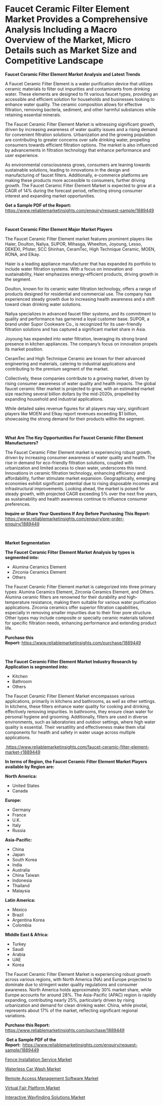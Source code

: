 <p><h1>Faucet Ceramic Filter Element Market Provides a Comprehensive Analysis Including a Macro Overview of the Market, Micro Details such as Market Size and Competitive Landscape</h1></p><p><strong>Faucet Ceramic Filter Element Market Analysis and Latest Trends</strong></p>
<p><p>A Faucet Ceramic Filter Element is a water purification device that utilizes ceramic materials to filter out impurities and contaminants from drinking water. These elements are designed to fit various faucet types, providing an accessible and efficient solution for households and businesses looking to enhance water quality. The ceramic composition allows for effective filtration, removing bacteria, sediment, and other harmful substances while retaining essential minerals.</p><p>The Faucet Ceramic Filter Element Market is witnessing significant growth, driven by increasing awareness of water quality issues and a rising demand for convenient filtration solutions. Urbanization and the growing population are contributing to greater concerns over safe drinking water, propelling consumers towards efficient filtration options. The market is also influenced by advancements in filtration technology that enhance performance and user experience.</p><p>As environmental consciousness grows, consumers are leaning towards sustainable solutions, leading to innovations in the design and manufacturing of faucet filters. Additionally, e-commerce platforms are making these products more accessible to consumers, further driving growth. The Faucet Ceramic Filter Element Market is expected to grow at a CAGR of 14% during the forecast period, reflecting strong consumer interest and expanding market opportunities.</p></p>
<p><strong>Get a Sample PDF of the Report:&nbsp;</strong> <a href="https://www.reliablemarketinsights.com/enquiry/request-sample/1889449?utm_campaign=1620&utm_medium=2&utm_source=Github&utm_content=ia&utm_term=24102024&utm_id=faucet-ceramic-filter-element">https://www.reliablemarketinsights.com/enquiry/request-sample/1889449</a></p>
<p>&nbsp;</p>
<p><strong>Faucet Ceramic Filter Element Major Market Players</strong></p>
<p><p>The Faucet Ceramic Filter Element market features prominent players like Haier, Doulton, Naliya, SUPOR, Mihasga, Wheelton, Joyoung, Lesso, DEKEXI, Pfister, SCC Shinhan, CeramTec, High Technique Ceramic, MOEN, RONA, and Elkay. </p><p>Haier is a leading appliance manufacturer that has expanded its portfolio to include water filtration systems. With a focus on innovation and sustainability, Haier emphasizes energy-efficient products, driving growth in the segment.</p><p>Doulton, known for its ceramic water filtration technology, offers a range of products designed for residential and commercial use. The company has experienced steady growth due to increasing health awareness and a shift toward clean drinking water solutions.</p><p>Naliya specializes in advanced faucet filter systems, and its commitment to quality and performance has garnered a loyal customer base. SUPOR, a brand under Supor Cookware Co., is recognized for its user-friendly filtration solutions and has captured a significant market share in Asia.</p><p>Joyoung has expanded into water filtration, leveraging its strong brand presence in kitchen appliances. The company’s focus on innovation propels its market position. </p><p>CeramTec and High Technique Ceramic are known for their advanced engineering and materials, catering to industrial applications and contributing to the premium segment of the market.</p><p>Collectively, these companies contribute to a growing market, driven by rising consumer awareness of water quality and health impacts. The global faucet ceramic filter market is projected to grow, with an estimated market size reaching several billion dollars by the mid-2020s, propelled by expanding household and industrial applications.</p><p>While detailed sales revenue figures for all players may vary, significant players like MOEN and Elkay report revenues exceeding $1 billion, showcasing the strong demand for their products within the segment.</p></p>
<p>&nbsp;</p>
<p><strong>What Are The Key Opportunities For Faucet Ceramic Filter Element Manufacturers?</strong></p>
<p><p>The Faucet Ceramic Filter Element market is experiencing robust growth, driven by increasing consumer awareness of water quality and health. The rise in demand for eco-friendly filtration solutions, coupled with urbanization and limited access to clean water, underscores this trend. Innovations in ceramic filtration technology, enhancing efficiency and affordability, further stimulate market expansion. Geographically, emerging economies exhibit significant potential due to rising disposable incomes and infrastructural improvements. Looking ahead, the market is poised for steady growth, with projected CAGR exceeding 5% over the next five years, as sustainability and health awareness continue to influence consumer preferences.</p></p>
<p><strong>Inquire or Share Your Questions If Any Before Purchasing This Report:</strong> <a href="https://www.reliablemarketinsights.com/enquiry/pre-order-enquiry/1889449?utm_campaign=1620&utm_medium=2&utm_source=Github&utm_content=ia&utm_term=24102024&utm_id=faucet-ceramic-filter-element">https://www.reliablemarketinsights.com/enquiry/pre-order-enquiry/1889449</a></p>
<p>&nbsp;</p>
<p><strong>Market Segmentation</strong></p>
<p><strong>The Faucet Ceramic Filter Element Market Analysis by types is segmented into:</strong></p>
<p><ul><li>Alumina Ceramics Element</li><li>Zirconia Ceramics Element</li><li>Others</li></ul></p>
<p><p>The Faucet Ceramic Filter Element market is categorized into three primary types: Alumina Ceramics Element, Zirconia Ceramics Element, and Others. Alumina ceramic filters are renowned for their durability and high-temperature resistance, making them suitable for various water purification applications. Zirconia ceramics offer superior filtration capabilities, especially in removing smaller impurities due to their finer pore structure. Other types may include composite or specialty ceramic materials tailored for specific filtration needs, enhancing performance and extending product life.</p></p>
<p><strong>Purchase this Report:&nbsp;</strong><a href="https://www.reliablemarketinsights.com/purchase/1889449?utm_campaign=1620&utm_medium=2&utm_source=Github&utm_content=ia&utm_term=24102024&utm_id=faucet-ceramic-filter-element">https://www.reliablemarketinsights.com/purchase/1889449</a></p>
<p>&nbsp;</p>
<p><strong>The Faucet Ceramic Filter Element Market Industry Research by Application is segmented into:</strong></p>
<p><ul><li>Kitchen</li><li>Bathroom</li><li>Others</li></ul></p>
<p><p>The Faucet Ceramic Filter Element Market encompasses various applications, primarily in kitchens and bathrooms, as well as other settings. In kitchens, these filters enhance water quality for cooking and drinking, effectively removing impurities. In bathrooms, they ensure clean water for personal hygiene and grooming. Additionally, filters are used in diverse environments, such as laboratories and outdoor settings, where high water quality is essential. Their versatility and effectiveness make them vital components for health and safety in water usage across multiple applications.</p></p>
<p><a href="https://www.reliablemarketinsights.com/faucet-ceramic-filter-element-market-r1889449?utm_campaign=1620&utm_medium=2&utm_source=Github&utm_content=ia&utm_term=24102024&utm_id=faucet-ceramic-filter-element">&nbsp;https://www.reliablemarketinsights.com/faucet-ceramic-filter-element-market-r1889449</a></p>
<p><strong>In terms of Region, the Faucet Ceramic Filter Element Market Players available by Region are:</strong></p>
<p>
    <p> <strong> North America: </strong>
        <ul>
            <li>United States</li>
            <li>Canada</li>
        </ul>
        </p> 
    <p> <strong> Europe: </strong>
        <ul>
            <li>Germany</li>
            <li>France</li>
            <li>U.K.</li>
            <li>Italy</li>
            <li>Russia</li>
        </ul>
        </p> 
    <p> <strong> Asia-Pacific: </strong>
        <ul>
            <li>China</li>
            <li>Japan</li>
            <li>South Korea</li>
            <li>India</li>
            <li>Australia</li>
            <li>China Taiwan</li>
            <li>Indonesia</li>
            <li>Thailand</li>
            <li>Malaysia</li>
        </ul>
        </p> 
    <p> <strong> Latin America: </strong>
        <ul>
            <li>Mexico</li>
            <li>Brazil</li>
            <li>Argentina Korea</li>
            <li>Colombia</li>
        </ul>
        </p> 
    <p> <strong> Middle East & Africa: </strong>
        <ul>
            <li>Turkey</li>
            <li>Saudi</li>
            <li>Arabia</li>
            <li>UAE</li>
            <li>Korea</li>
        </ul>
    </p>
    </p>
<p><p>The Faucet Ceramic Filter Element Market is experiencing robust growth across various regions, with North America (NA) and Europe projected to dominate due to stringent water quality regulations and consumer awareness. North America holds approximately 30% market share, while Europe accounts for around 28%. The Asia-Pacific (APAC) region is rapidly expanding, contributing nearly 25%, particularly driven by rising urbanization and demand for clean drinking water. China, while pivotal, represents about 17% of the market, reflecting significant regional variations.</p></p>
<p><strong>Purchase this Report: </strong><a href="https://www.reliablemarketinsights.com/purchase/1889449?utm_campaign=1620&utm_medium=2&utm_source=Github&utm_content=ia&utm_term=24102024&utm_id=faucet-ceramic-filter-element">https://www.reliablemarketinsights.com/purchase/1889449</a></p>
<p>&nbsp;<strong>Get a Sample PDF of the Report:&nbsp;&nbsp;</strong><a href="https://www.reliablemarketinsights.com/enquiry/request-sample/1889449?utm_campaign=1620&utm_medium=2&utm_source=Github&utm_content=ia&utm_term=24102024&utm_id=faucet-ceramic-filter-element">https://www.reliablemarketinsights.com/enquiry/request-sample/1889449</a></p>
<p><strong></strong></p>
<p><p><a href="https://www.linkedin.com/pulse/fence-installation-service-market-navigating-challenges-unlocking-plzue?utm_campaign=1620&utm_medium=2&utm_source=Github&utm_content=ia&utm_term=24102024&utm_id=faucet-ceramic-filter-element">Fence Installation Service Market</a></p><p><a href="https://www.linkedin.com/pulse/waterless-car-wash-market-pulse-102-expansion-blueprint-2024-2031-hjtwe?utm_campaign=1620&utm_medium=2&utm_source=Github&utm_content=ia&utm_term=24102024&utm_id=faucet-ceramic-filter-element">Waterless Car Wash Market</a></p><p><a href="https://www.linkedin.com/pulse/global-remote-access-management-software-market-analysis-oehbe?utm_campaign=1620&utm_medium=2&utm_source=Github&utm_content=ia&utm_term=24102024&utm_id=faucet-ceramic-filter-element">Remote Access Management Software Market</a></p><p><a href="https://www.linkedin.com/pulse/virtual-fair-platform-market-global-regional-analysis-my8xe?utm_campaign=1620&utm_medium=2&utm_source=Github&utm_content=ia&utm_term=24102024&utm_id=faucet-ceramic-filter-element">Virtual Fair Platform Market</a></p><p><a href="https://www.linkedin.com/pulse/interactive-wayfinding-solutions-ecosystem-mapping-innovation-kxvme?utm_campaign=1620&utm_medium=2&utm_source=Github&utm_content=ia&utm_term=24102024&utm_id=faucet-ceramic-filter-element">Interactive Wayfinding Solutions Market</a></p></p>